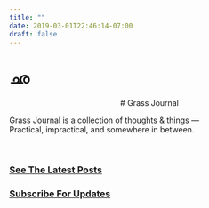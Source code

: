 ```yaml
---
title: ""
date: 2019-03-01T22:46:14-07:00
draft: false
---
```


# ഛ

<center>
# Grass Journal
</center>

Grass Journal is a collection of thoughts & things —     
Practical, impractical, and somewhere in between.  

&nbsp;
### [See The Latest Posts](/posts)  
### [Subscribe For Updates](/subscribe)
